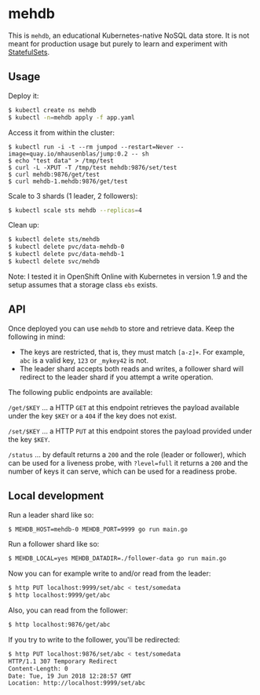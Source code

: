 # mehdb

This is `mehdb`, an educational Kubernetes-native NoSQL data store. It is not meant for production usage but purely to learn and experiment with [StatefulSets](https://kubernetes.io/docs/concepts/workloads/controllers/statefulset/).

## Usage

Deploy it:

```bash
$ kubectl create ns mehdb
$ kubectl -n=mehdb apply -f app.yaml
```

Access it from within the cluster:

```
$ kubectl run -i -t --rm jumpod --restart=Never --image=quay.io/mhausenblas/jump:0.2 -- sh
$ echo "test data" > /tmp/test
$ curl -L -XPUT -T /tmp/test mehdb:9876/set/test
$ curl mehdb:9876/get/test
$ curl mehdb-1.mehdb:9876/get/test
```

Scale to 3 shards (1 leader, 2 followers):

```bash
$ kubectl scale sts mehdb --replicas=4
```

Clean up:

```bash
$ kubectl delete sts/mehdb
$ kubectl delete pvc/data-mehdb-0
$ kubectl delete pvc/data-mehdb-1
$ kubectl delete svc/mehdb
```

Note: I tested it in OpenShift Online with Kubernetes in version 1.9 and the setup assumes that a storage class `ebs` exists.

## API

Once deployed you can use `mehdb` to store and retrieve data. Keep the following in mind:

- The keys are restricted, that is, they must match `[a-z]+`. For example, `abc` is a valid key, `123` or `_mykey42` is not.
- The leader shard accepts both reads and writes, a follower shard will redirect to the leader shard if you attempt a write operation.

The following public endpoints are available:

`/get/$KEY` … a HTTP `GET` at this endpoint retrieves the payload available under the key `$KEY` or a `404` if the key does not exist.

`/set/$KEY` … a HTTP `PUT` at this endpoint stores the payload provided under the key `$KEY`.

`/status` … by default returns a `200` and the role (leader or follower), which can be used for a liveness probe, with `?level=full` it returns a `200` and the number of keys it can serve, which can be used for a readiness probe.

## Local development

Run a leader shard like so:

```bash
$ MEHDB_HOST=mehdb-0 MEHDB_PORT=9999 go run main.go
```

Run a follower shard like so:

```bash
$ MEHDB_LOCAL=yes MEHDB_DATADIR=./follower-data go run main.go
```

Now you can for example write to and/or read from the leader:

```bash
$ http PUT localhost:9999/set/abc < test/somedata
$ http localhost:9999/get/abc
```

Also, you can read from the follower:

```bash
$ http localhost:9876/get/abc
```

If you try to write to the follower, you'll be redirected:

```bash
$ http PUT localhost:9876/set/abc < test/somedata
HTTP/1.1 307 Temporary Redirect
Content-Length: 0
Date: Tue, 19 Jun 2018 12:28:57 GMT
Location: http://localhost:9999/set/abc
```
